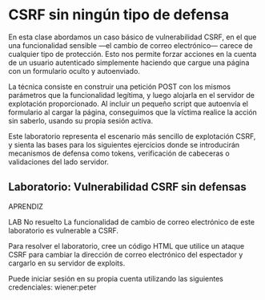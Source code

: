 # CSRF sin ningún tipo de defensa
En esta clase abordamos un caso básico de vulnerabilidad CSRF, en el que una funcionalidad sensible —el cambio de correo electrónico— carece de cualquier tipo de protección. Esto nos permite forzar acciones en la cuenta de un usuario autenticado simplemente haciendo que cargue una página con un formulario oculto y autoenviado.

La técnica consiste en construir una petición POST con los mismos parámetros que la funcionalidad legítima, y luego alojarla en el servidor de explotación proporcionado. Al incluir un pequeño script que autoenvía el formulario al cargar la página, conseguimos que la víctima realice la acción sin saberlo, usando su propia sesión activa.

Este laboratorio representa el escenario más sencillo de explotación CSRF, y sienta las bases para los siguientes ejercicios donde se introducirán mecanismos de defensa como tokens, verificación de cabeceras o validaciones del lado servidor.



## Laboratorio: Vulnerabilidad CSRF sin defensas
APRENDIZ

LAB
No resuelto
La funcionalidad de cambio de correo electrónico de este laboratorio es vulnerable a CSRF.

Para resolver el laboratorio, cree un código HTML que utilice un ataque CSRF para cambiar la dirección de correo electrónico del espectador y cargarlo en su servidor de exploits.

Puede iniciar sesión en su propia cuenta utilizando las siguientes credenciales: wiener:peter


